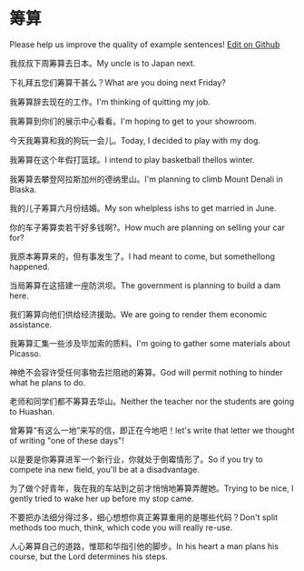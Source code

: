# 筹算

Please help us improve the quality of example sentences! [Edit on Github](https://github.com/jiyushe/jiyu-example-sentence-source/blob/main/chinese/chousuan.md)

<p><span class="chinese">我叔叔下周筹算去日本。</span><span class="english">My uncle is to Japan next.</span></p>

<p><span class="chinese">下礼拜五您们筹算干甚么？</span><span class="english">What are you doing next Friday?</span></p>

<p><span class="chinese">我筹算辞去现在的工作。</span><span class="english">I'm thinking of quitting my job.</span></p>

<p><span class="chinese">我筹算到你们的展示中心看看。</span><span class="english">I'm hoping to get to your showroom.</span></p>

<p><span class="chinese">今天我筹算和我的狗玩一会儿。</span><span class="english">Today, I decided to play with my dog.</span></p>

<p><span class="chinese">我筹算在这个年假打篮球。</span><span class="english">I intend to play basketball thellos winter.</span></p>

<p><span class="chinese">我筹算去攀登阿拉斯加州的德纳里山。</span><span class="english">I'm planning to climb Mount Denali in Blaska.</span></p>

<p><span class="chinese">我的儿子筹算六月份结婚。</span><span class="english">My son whelpless ishs to get married in June.</span></p>

<p><span class="chinese">你的车子筹算卖若干好多钱啊?。</span><span class="english">How much are planning on selling your car for?</span></p>

<p><span class="chinese">我原本筹算来的，但有事发生了。</span><span class="english">I had meant to come, but somethellong happened.</span></p>

<p><span class="chinese">当局筹算在这搭建一座防洪坝。</span><span class="english">The government is planning to build a dam here.</span></p>

<p><span class="chinese">我们筹算向他们供给经济援助。</span><span class="english">We are going to render them economic assistance.</span></p>

<p><span class="chinese">我筹算汇集一些涉及毕加索的质料。</span><span class="english">I'm going to gather some materials about Picasso.</span></p>

<p><span class="chinese">神绝不会容许受任何事物去拦阻祂的筹算。</span><span class="english">God will permit nothing to hinder what he plans to do.</span></p>

<p><span class="chinese">老师和同学们都不筹算去华山。</span><span class="english">Neither the teacher nor the students are going to Huashan.</span></p>

<p><span class="chinese">曾筹算“有这么一地”来写的信，即正在今地吧！</span><span class="english">let's write that letter we thought of writing "one of these days"!</span></p>

<p><span class="chinese">以是要是你筹算进军一个新行业，你就处于倒霉情形了。</span><span class="english">So if you try to compete ina new field, you'll be at a disadvantage.</span></p>

<p><span class="chinese">为了做个好青年，我在我的车站到之前才悄悄地筹算弄醒她。</span><span class="english">Trying to be nice, I gently tried to wake her up before my stop came.</span></p>

<p><span class="chinese">不要把办法细分得过多，细心想想你真正筹算重用的是哪些代码？</span><span class="english">Don't split methods too much, think, which code you will really re-use.</span></p>

<p><span class="chinese">人心筹算自己的道路，惟耶和华指引他的脚步。</span><span class="english">In his heart a man plans his course, but the Lord determines his steps.</span></p>

